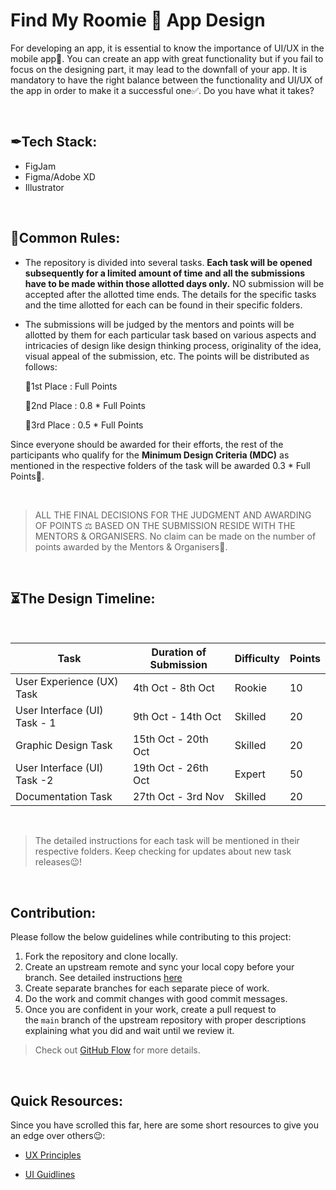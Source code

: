 # Find My Roomie 👬 App Design
For developing an app, it is essential to know the importance of UI/UX in the mobile app📱. You can create an app with great functionality but if you fail to focus on the designing part, it may lead to the downfall of your app. It is mandatory to have the right balance between the functionality and UI/UX of the app in order to make it a successful one✅. Do you have what it takes?


</br>

## ✒Tech Stack:

- FigJam
- Figma/Adobe XD
- Illustrator

</br>

## 🧾Common Rules:

- The repository is divided into several tasks. **Each task will be opened subsequently for a limited amount of time and all the submissions have to be made within those allotted days only.** NO submission will be accepted after the allotted time ends. The details for the specific tasks and the time allotted for each can be found in their specific folders.
- The submissions will be judged by the mentors and points will be allotted by them for each particular task based on various aspects and intricacies of design like design thinking process, originality of the idea, visual appeal of the submission, etc. The points will be distributed as follows:


    🥇1st Place :   Full Points
    
    🥈2nd Place :   0.8 * Full Points
    
    🥉3rd Place :   0.5 * Full Points
    

Since everyone should be awarded for their efforts, the rest of the participants who qualify for the **Minimum Design Criteria (MDC)** as mentioned in the respective folders of the task will be awarded 0.3 * Full Points🎉.

</br>

> ALL THE FINAL DECISIONS FOR THE JUDGMENT AND AWARDING OF POINTS ⚖️ BASED ON THE SUBMISSION RESIDE WITH THE MENTORS & ORGANISERS. 
> No claim can be made on the number of points awarded by the Mentors & Organisers🙂.

</br>


## ⏳The Design Timeline:

</br>

| Task             | Duration of Submission | Difficulty | Points
| ----------------- | ------------------------------------------------------------------ | -------------- | -------------- |
| User Experience (UX) Task | 4th Oct - 8th Oct | Rookie | 10 |
| User Interface (UI) Task - 1 | 9th Oct - 14th Oct | Skilled | 20 |
| Graphic Design Task | 15th Oct - 20th Oct | Skilled | 20 |
| User Interface (UI) Task -2 | 19th Oct - 26th Oct | Expert | 50 |
| Documentation Task | 27th Oct - 3rd Nov | Skilled | 20 |
  
</br>

> The detailed instructions for each task will be mentioned in their respective folders. Keep checking for updates about new task releases😉!


</br>

## **Contribution:**

Please follow the below guidelines while contributing to this project:
1. Fork the repository and clone locally.
2. Create an upstream remote and sync your local copy before your branch. See detailed instructions [here](https://help.github.com/articles/syncing-a-fork)
3. Create separate branches for each separate piece of work.
4. Do the work and commit changes with good commit messages.
5. Once you are confident in your work, create a pull request to the `main` branch of the upstream repository with proper descriptions explaining what you did and wait until we review it.

> Check out [GitHub Flow](https://guides.github.com/introduction/flow/) for more details.


</br>

## Quick Resources:

Since you have scrolled this far, here are some short resources to give you an edge over others😉:



- [UX Principles](https://lawsofux.com/)

- [UI Guidlines](https://www.youtube.com/playlist?list=PLDtHAiqIa4wa5MBbE_XDoqY51sAkQnkjt)

